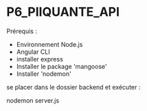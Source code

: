 # P6_PIIQUANTE_API
Prérequis : 
- Environnement Node.js
- Angular CLI
- installer express
- Installer le package 'mangoose'
- Installer 'nodemon'



se placer dans le dossier backend et exécuter :


nodemon server.js